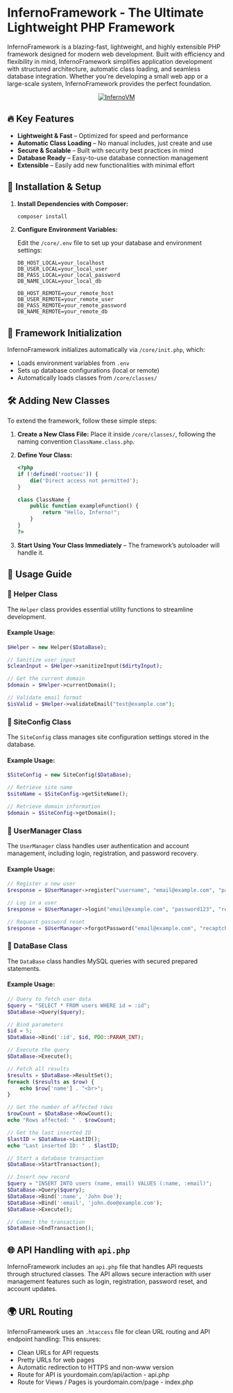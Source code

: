 # InfernoFramework - The Ultimate Lightweight PHP Framework

InfernoFramework is a blazing-fast, lightweight, and highly extensible PHP framework designed for modern web development. Built with efficiency and flexibility in mind, InfernoFramework simplifies application development with structured architecture, automatic class loading, and seamless database integration. Whether you're developing a small web app or a large-scale system, InfernoFramework provides the perfect foundation.

<p align="center">
  <a href="https://infernovm.net">
    <img src="https://i.imgur.com/l5cRB9s.gif" alt="InfernoVM">
  </a>
</p>


## 🔥 Key Features

- **Lightweight & Fast** – Optimized for speed and performance
- **Automatic Class Loading** – No manual includes, just create and use
- **Secure & Scalable** – Built with security best practices in mind
- **Database Ready** – Easy-to-use database connection management
- **Extensible** – Easily add new functionalities with minimal effort

## 🚀 Installation & Setup

1. **Install Dependencies with Composer:**
   
   ```sh
   composer install
   ```
3. **Configure Environment Variables:**
   
   Edit the `/core/.env` file to set up your database and environment settings:
   
   ```env
   DB_HOST_LOCAL=your_localhost
   DB_USER_LOCAL=your_local_user
   DB_PASS_LOCAL=your_local_password
   DB_NAME_LOCAL=your_local_db

   DB_HOST_REMOTE=your_remote_host
   DB_USER_REMOTE=your_remote_user
   DB_PASS_REMOTE=your_remote_password
   DB_NAME_REMOTE=your_remote_db
   ```

## 🔧 Framework Initialization
InfernoFramework initializes automatically via `/core/init.php`, which:

- Loads environment variables from `.env`
- Sets up database configurations (local or remote)
- Automatically loads classes from `/core/classes/`

## 🛠 Adding New Classes

To extend the framework, follow these simple steps:

1. **Create a New Class File:** Place it inside `/core/classes/`, following the naming convention `ClassName.class.php`.
2. **Define Your Class:**
   ```php
   <?php
   if (!defined('rootsec')) {
       die('Direct access not permitted');
   }

   class ClassName {
       public function exampleFunction() {
           return "Hello, Inferno!";
       }
   }
   ?>
   ```
   
3. **Start Using Your Class Immediately** – The framework’s autoloader will handle it.

## 📌 Usage Guide
### 🔹 Helper Class
The `Helper` class provides essential utility functions to streamline development.

#### Example Usage:

```php
$Helper = new Helper($DataBase);

// Sanitize user input
$cleanInput = $Helper->sanitizeInput($dirtyInput);

// Get the current domain
$domain = $Helper->currentDomain();

// Validate email format
$isValid = $Helper->validateEmail("test@example.com");
```

### 🔹 SiteConfig Class
The `SiteConfig` class manages site configuration settings stored in the database.
#### Example Usage:
```php
$SiteConfig = new SiteConfig($DataBase);

// Retrieve site name
$siteName = $SiteConfig->getSiteName();

// Retrieve domain information
$domain = $SiteConfig->getDomain();
```

### 🔹 UserManager Class
The `UserManager` class handles user authentication and account management, including login, registration, and password recovery.
#### Example Usage:
```php
// Register a new user
$response = $UserManager->register("username", "email@example.com", "password123", "recaptcha_token");

// Log in a user
$response = $UserManager->login("email@example.com", "password123", "recaptcha_token");

// Request password reset
$response = $UserManager->forgotPassword("email@example.com", "recaptcha_token");
```

### 🔹 DataBase Class
The `DataBase` class handles MySQL queries with secured prepared statements.

#### Example Usage:
```php
// Query to fetch user data
$query = "SELECT * FROM users WHERE id = :id";
$DataBase->Query($query);

// Bind parameters
$id = 5;
$DataBase->Bind(':id', $id, PDO::PARAM_INT);

// Execute the query
$DataBase->Execute();

// Fetch all results
$results = $DataBase->ResultSet();
foreach ($results as $row) {
    echo $row['name'] . "<br>";
}

// Get the number of affected rows
$rowCount = $DataBase->RowCount();
echo "Rows affected: " . $rowCount;

// Get the last inserted ID
$lastID = $DataBase->LastID();
echo "Last inserted ID: " . $lastID;

// Start a database transaction
$DataBase->StartTransaction();

// Insert new record
$query = "INSERT INTO users (name, email) VALUES (:name, :email)";
$DataBase->Query($query);
$DataBase->Bind(':name', 'John Doe');
$DataBase->Bind(':email', 'john.doe@example.com');
$DataBase->Execute();

// Commit the transaction
$DataBase->EndTransaction();
```

## 🌐 API Handling with `api.php`

InfernoFramework includes an `api.php` file that handles API requests through structured classes. The API allows secure interaction with user management features such as login, registration, password reset, and account updates.

## 🌍 URL Routing

InfernoFramework uses an `.htaccess` file for clean URL routing and API endpoint handling:
This ensures:

- Clean URLs for API requests
- Pretty URLs for web pages
- Automatic redirection to HTTPS and non-www version
- Route for API is yourdomain.com/api/action - api.php
- Route for Views / Pages is yourdomain.com/page - index.php

<?php 



## 🔗 Get Started Today!

Start building with InfernoFramework and experience the power of a fast, lightweight, and highly extensible PHP framework. If you need help, feel free to open an issue on GitHub. Join the growing community of developers who trust InfernoFramework for their projects! 🔥

